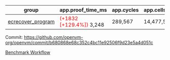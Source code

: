 | group | app.proof_time_ms | app.cycles | app.cells_used | leaf.proof_time_ms | leaf.cycles | leaf.cells_used |
| -- | -- | -- | -- | -- | -- | -- |
| [ecrecover_program](https://github.com/openvm-org/openvm/blob/benchmark-results/benchmarks-dispatch/refs/heads/fix/flamegraphs-with-segmentation/ecrecover-b680868e68c352c4bc11e92506f9d23e5a4d051c.md) |<span style='color: red'>(+1832 [+129.4%])</span> 3,248 |  289,567 |  14,477,516 |- | - | - |


Commit: https://github.com/openvm-org/openvm/commit/b680868e68c352c4bc11e92506f9d23e5a4d051c

[Benchmark Workflow](https://github.com/openvm-org/openvm/actions/runs/14364156216)
